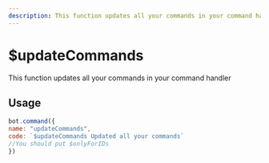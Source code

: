 ```yaml
---
description: This function updates all your commands in your command handler
---
```


# $updateCommands

This function updates all your commands in your command handler

## Usage

```javascript
bot.command({
name: "updateCommands",
code: `$updateCommands Updated all your commands`
//You should put $onlyForIDs
})
```

